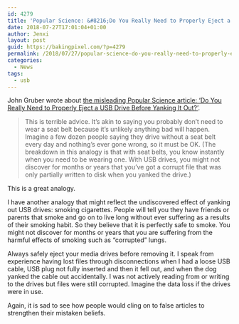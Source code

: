 ```yaml
---
id: 4279
title: 'Popular Science: &#8216;Do You Really Need to Properly Eject a USB Drive Before Yanking It Out?&#8217;'
date: 2018-07-27T17:01:04+01:00
author: Jenxi
layout: post
guid: https://bakingpixel.com/?p=4279
permalink: /2018/07/27/popular-science-do-you-really-need-to-properly-eject-a-usb-drive-before-yanking-it-out/
categories:
  - News
tags:
  - usb
---
```

John Gruber wrote about [the misleading Popular Science article: &#8216;Do You Really Need to Properly Eject a USB Drive Before Yanking It Out?&#8217;](https://daringfireball.net/linked/2018/07/17/ejecting-usb-drives).

> This is terrible advice. It’s akin to saying you probably don’t need to wear a seat belt because it’s unlikely anything bad will happen. Imagine a few dozen people saying they drive without a seat belt every day and nothing’s ever gone wrong, so it must be OK. (The breakdown in this analogy is that with seat belts, you know instantly when you need to be wearing one. With USB drives, you might not discover for months or years that you’ve got a corrupt file that was only partially written to disk when you yanked the drive.) 

This is a great analogy.

I have another analogy that might reflect the undiscovered effect of yanking out USB drives: smoking cigarettes. People will tell you they have friends or parents that smoke and go on to live long without ever suffering as a results of their smoking habit. So they believe that it is perfectly safe to smoke. You might not discover for months or years that you are suffering from the harmful effects of smoking such as &#8220;corrupted&#8221; lungs.

Always safely eject your media drives before removing it. I speak from experience having lost files through disconnections when I had a loose USB cable, USB plug not fully inserted and then it fell out, and when the dog yanked the cable out accidentally. I was not actively reading from or writing to the drives but files were still corrupted. Imagine the data loss if the drives were in use.

Again, it is sad to see how people would cling on to false articles to strengthen their mistaken beliefs.